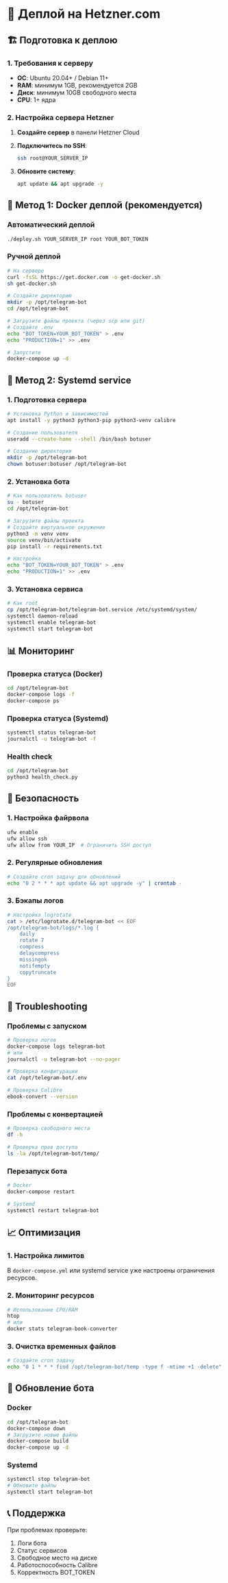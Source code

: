 # 🚀 Деплой на Hetzner.com

## 🏗️ Подготовка к деплою

### 1. Требования к серверу
- **ОС**: Ubuntu 20.04+ / Debian 11+
- **RAM**: минимум 1GB, рекомендуется 2GB
- **Диск**: минимум 10GB свободного места
- **CPU**: 1+ ядра

### 2. Настройка сервера Hetzner

1. **Создайте сервер** в панели Hetzner Cloud
2. **Подключитесь по SSH**:
   ```bash
   ssh root@YOUR_SERVER_IP
   ```

3. **Обновите систему**:
   ```bash
   apt update && apt upgrade -y
   ```

## 🐳 Метод 1: Docker деплой (рекомендуется)

### Автоматический деплой
```bash
./deploy.sh YOUR_SERVER_IP root YOUR_BOT_TOKEN
```

### Ручной деплой
```bash
# На сервере
curl -fsSL https://get.docker.com -o get-docker.sh
sh get-docker.sh

# Создайте директорию
mkdir -p /opt/telegram-bot
cd /opt/telegram-bot

# Загрузите файлы проекта (через scp или git)
# Создайте .env
echo "BOT_TOKEN=YOUR_BOT_TOKEN" > .env
echo "PRODUCTION=1" >> .env

# Запустите
docker-compose up -d
```

## 🔧 Метод 2: Systemd service

### 1. Подготовка сервера
```bash
# Установка Python и зависимостей
apt install -y python3 python3-pip python3-venv calibre

# Создание пользователя
useradd --create-home --shell /bin/bash botuser

# Создание директории
mkdir -p /opt/telegram-bot
chown botuser:botuser /opt/telegram-bot
```

### 2. Установка бота
```bash
# Как пользователь botuser
su - botuser
cd /opt/telegram-bot

# Загрузите файлы проекта
# Создайте виртуальное окружение
python3 -m venv venv
source venv/bin/activate
pip install -r requirements.txt

# Настройка
echo "BOT_TOKEN=YOUR_BOT_TOKEN" > .env
echo "PRODUCTION=1" >> .env
```

### 3. Установка сервиса
```bash
# Как root
cp /opt/telegram-bot/telegram-bot.service /etc/systemd/system/
systemctl daemon-reload
systemctl enable telegram-bot
systemctl start telegram-bot
```

## 📊 Мониторинг

### Проверка статуса (Docker)
```bash
cd /opt/telegram-bot
docker-compose logs -f
docker-compose ps
```

### Проверка статуса (Systemd)
```bash
systemctl status telegram-bot
journalctl -u telegram-bot -f
```

### Health check
```bash
cd /opt/telegram-bot
python3 health_check.py
```

## 🔐 Безопасность

### 1. Настройка файрвола
```bash
ufw enable
ufw allow ssh
ufw allow from YOUR_IP  # Ограничить SSH доступ
```

### 2. Регулярные обновления
```bash
# Создайте cron задачу для обновлений
echo "0 2 * * * apt update && apt upgrade -y" | crontab -
```

### 3. Бэкапы логов
```bash
# Настройка logrotate
cat > /etc/logrotate.d/telegram-bot << EOF
/opt/telegram-bot/logs/*.log {
    daily
    rotate 7
    compress
    delaycompress
    missingok
    notifempty
    copytruncate
}
EOF
```

## 🚨 Troubleshooting

### Проблемы с запуском
```bash
# Проверка логов
docker-compose logs telegram-bot
# или
journalctl -u telegram-bot --no-pager

# Проверка конфигурации
cat /opt/telegram-bot/.env

# Проверка Calibre
ebook-convert --version
```

### Проблемы с конвертацией
```bash
# Проверка свободного места
df -h

# Проверка прав доступа
ls -la /opt/telegram-bot/temp/
```

### Перезапуск бота
```bash
# Docker
docker-compose restart

# Systemd
systemctl restart telegram-bot
```

## 📈 Оптимизация

### 1. Настройка лимитов
В `docker-compose.yml` или systemd service уже настроены ограничения ресурсов.

### 2. Мониторинг ресурсов
```bash
# Использование CPU/RAM
htop
# или
docker stats telegram-book-converter
```

### 3. Очистка временных файлов
```bash
# Создайте cron задачу
echo "0 1 * * * find /opt/telegram-bot/temp -type f -mtime +1 -delete" | crontab -
```

## 🔄 Обновление бота

### Docker
```bash
cd /opt/telegram-bot
docker-compose down
# Загрузите новые файлы
docker-compose build
docker-compose up -d
```

### Systemd
```bash
systemctl stop telegram-bot
# Обновите файлы
systemctl start telegram-bot
```

## 📞 Поддержка

При проблемах проверьте:
1. Логи бота
2. Статус сервисов
3. Свободное место на диске
4. Работоспособность Calibre
5. Корректность BOT_TOKEN

